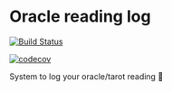 # Oracle reading log

[![Build Status](https://travis-ci.com/vanessavps/oracle-reader.svg?branch=develop)](https://travis-ci.com/vanessavps/oracle-reader)


[![codecov](https://codecov.io/gh/vanessavps/oracle-reader/branch/develop/graph/badge.svg)](https://codecov.io/gh/vanessavps/oracle-reader)



System to log your oracle/tarot reading :crystal_ball: